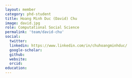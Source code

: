 ```yaml
---
layout: member
category: phd-student
title: Hoang Minh Duc (David) Chu
image: david.jpg
role: Computational Social Science
permalink: 'team/david-chu'
social:
  twitter: 
  linkedin: https://www.linkedin.com/in/chuhoangminhduc/
  google-scholar: 
  github: 
  website: 
  orcid:
education:
---
```


